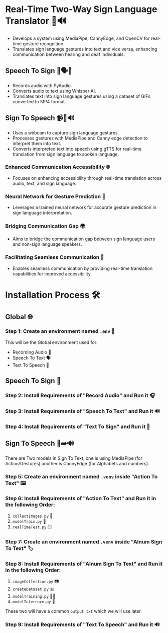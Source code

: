 # Real-Time Two-Way Sign Language Translator 🤟🔊

- Develops a system using MediaPipe, CannyEdge, and OpenCV for real-time gesture recognition.
- Translates sign language gestures into text and vice versa, enhancing communication between hearing and deaf individuals.

## Speech To Sign 🎤🗣️📜

- Records audio with PyAudio.
- Converts audio to text using Whisper AI.
- Translates text into sign language gestures using a dataset of GIFs converted to MP4 format.

## Sign To Speech 📹🧠🔊

- Uses a webcam to capture sign language gestures.
- Processes gestures with MediaPipe and Canny edge detection to interpret them into text.
- Converts interpreted text into speech using gTTS for real-time translation from sign language to spoken language.

### Enhanced Communication Accessibility 🌐

- Focuses on enhancing accessibility through real-time translation across audio, text, and sign language.

### Neural Network for Gesture Prediction 🤖

- Leverages a trained neural network for accurate gesture prediction in sign language interpretation.

### Bridging Communication Gap 🌍

- Aims to bridge the communication gap between sign language users and non-sign language speakers.

### Facilitating Seamless Communication 🔄

- Enables seamless communication by providing real-time translation capabilities for improved accessibility.


# Installation Process 🛠️

## Global 🌐

### Step 1: Create an environment named `.env` 📝

This will be the Global environment used for:
- Recording Audio 🎤
- Speech To Text 🗣️
- Text To Speech 📢

## Speech To Sign 🤟

### Step 2: Install Requirements of "Record Audio" and Run it 🎧

### Step 3: Install Requirements of "Speech To Text" and Run it 🔊

### Step 4: Install Requirements of "Text To Sign" and Run it 📜

## Sign To Speech 📝➡️🔊

There are Two models in Sign To Text, one is using MediaPipe (for Action/Gestures) another is CannyEdge (for Alphabets and numbers).

### Step 5: Create an environment named `.venv` inside "Action To Text" 🖼️

### Step 6: Install Requirements of "Action To Text" and Run it in the following Order:
1. `collectImages.py` 📸
2. `modelTrain.py` 🚂
3. `realTimeTest.py` 🕒

### Step 7: Create an environment named `.venv` inside "Alnum Sign To Text" 🏷️

### Step 8: Install Requirements of "Alnum Sign To Text" and Run it in the following Order:
1. `imageCollection.py` 📷
2. `createDataset.py` 📊
3. `modelTraining.py` 🏋️‍♂️
4. `modelInference.py` 🧠

These two will have a common `output.txt` which we will use later.

### Step 9: Install Requirements of "Text To Speech" and Run it 🔊
